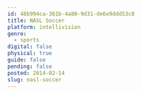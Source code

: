 ```yaml
---
id: 48b994ca-361b-4a80-9d31-de6e9ddd53c8
title: NASL Soccer
platform: intellivision
genre:
  - sports
digital: false
physical: true
guide: false
pending: false
posted: 2014-02-14
slug: nasl-soccer
---
```

